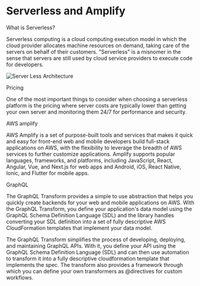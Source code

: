 # Serverless and Amplify

What is Serverless?

Serverless computing is a cloud computing execution model in which the cloud provider allocates machine resources on demand, taking care of the servers on behalf of their customers. "Serverless" is a misnomer in the sense that servers are still used by cloud service providers to execute code for developers.

![Server Less Architecture](https://cdn.hackernoon.com/hn-images/1*x_v5NRC3TTMt1MaYl1gMUg.jpeg)

Pricing

One of the most important things to consider when choosing a serverless platform is the pricing where server costs are typically lower than getting your own server and monitoring them 24/7 for performance and security.

AWS amplify

AWS Amplify is a set of purpose-built tools and services that makes it quick and easy for front-end web and mobile developers build full-stack applications on AWS, with the flexibility to leverage the breadth of AWS services to further customize applications. Amplify supports popular languages, frameworks, and platforms, including JavaScript, React, Angular, Vue, and Next.js for web apps and Android, iOS, React Native, Ionic, and Flutter for mobile apps.

GraphQL

The GraphQL Transform provides a simple to use abstraction that helps you quickly create backends for your web and mobile applications on AWS. With the GraphQL Transform, you define your application's data model using the GraphQL Schema Definition Language (SDL) and the library handles converting your SDL definition into a set of fully descriptive AWS CloudFormation templates that implement your data model.

The GraphQL Transform simplifies the process of developing, deploying, and maintaining GraphQL APIs. With it, you define your API using the GraphQL Schema Definition Language (SDL) and can then use automation to transform it into a fully descriptive cloudformation template that implements the spec. The transform also provides a framework through which you can define your own transformers as @directives for custom workflows.
